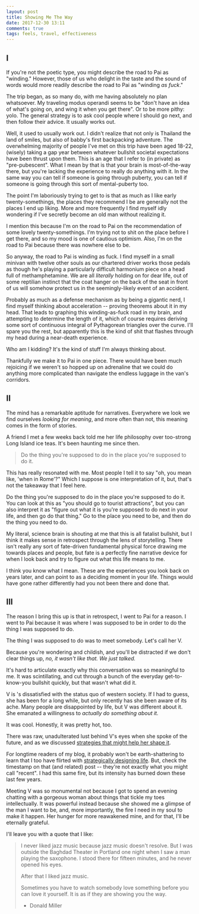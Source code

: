 ```yaml
---
layout: post
title: Showing Me The Way
date: 2017-12-30 13:11
comments: true
tags: feels, travel, effectiveness
---
```


## I

If you're not the poetic type, you might describe the road to Pai as "winding."
However, those of us who delight in the taste and the sound of words would more
readily describe the road to Pai as "winding *as fuck*."

The trip began, as so many do, with me having absolutely no plan whatsoever. My
traveling modus operandi seems to be "don't have an idea of what's going on, and
wing it when you get there". Or to be more pithy: yolo. The general strategy is
to ask cool people where I should go next, and then follow their advice. It
usually works out.

Well, it used to usually work out. I didn't realize that not only is Thailand
the land of smiles, but also of babby's first backpacking adventure. The
overwhelming majority of people I've met on this trip have been aged 18-22,
(wisely) taking a gap year between whatever bullshit societal expectations have
been thrust upon them. This is an age that I refer to (in private) as
"pre-pubescent". What I mean by that is that your brain is most-of-the-way
there, but you're lacking the experience to really do anything with it. In the
same way you can tell if someone is going through puberty, you can tell if
someone is going through this sort of mental-puberty too.

The point I'm laboriously trying to get to is that as much as I like early
twenty-somethings, the places they recommend I be are generally not the places I
end up liking. More and more frequently I find myself idly wondering if I've
secretly become an old man without realizing it.

I mention this because I'm on the road to Pai on the recommendation of some
lovely twenty-somethings. I'm trying not to shit on the place before I get
there, and so my mood is one of cautious optimism. Also, I'm on the road to Pai
because there was nowhere else to be.

So anyway, the road to Pai is winding as fuck. I find myself in a small minivan
with twelve other souls as our chartered driver works those pedals as though
he's playing a particularly difficult harmonium piece on a head full of
methamphetamine. We are all *literally* holding on for dear life, out of some
reptilian instinct that the coat hanger on the back of the seat in front of us
will somehow protect us in the seemingly-likely event of an accident.

Probably as much as a defense mechanism as by being a gigantic nerd, I find
myself thinking about acceleration -- proving theorems about it in my head. That
leads to graphing this winding-as-fuck road in my brain, and attempting to
determine the length of it, which of course requires deriving some sort of
continuous integral of Pythagorean triangles over the curve. I'll spare you the
rest, but apparently this is the kind of shit that flashes through my head
during a near-death experience.

Who am I kidding? It's the kind of stuff I'm always thinking about.

Thankfully we make it to Pai in one piece. There would have been much rejoicing
if we weren't so hopped up on adrenaline that we could do anything more
complicated than navigate the endless luggage in the van's corridors.


## II

The mind has a remarkable aptitude for narratives. Everywhere we look we find
ourselves *looking for meaning*, and more often than not, this meaning comes in
the form of stories.

A friend I met a few weeks back told me her life philosophy over too-strong
Long Island ice teas. It's been haunting me since then.

> Do the thing you're supposed to do in the place you're supposed to do it.

This has really resonated with me. Most people I tell it to say "oh, you mean
like, 'when in Rome'?" Which I suppose is one interpretation of it, but, that's
not the takeaway that I feel here.

Do the thing you're supposed to do in the place you're supposed to do it. You
can look at this as "you should go to tourist attractions", but you can also
interpret it as "figure out what it is you're supposed to do next in your life,
and then go do that thing." Go to the place you need to be, and then do the
thing you need to do.

My literal, science brain is shouting at me that this is all fatalist bullshit,
but I think it makes sense in retrospect through the lens of storytelling.
There isn't really any sort of fate-driven fundamental physical force drawing me
towards places and people, but fate is a perfectly fine narrative device for
when I look back and try to figure out what this life means to me.

I think you know what I mean. These are the experiences you look back on years
later, and can point to as a deciding moment in your life. Things would have
gone rather differently had you not been there and done that.


## III

The reason I bring this up is that in retrospect, I went to Pai for a reason. I
went to Pai because it was where I was supposed to be in order to do the thing I
was supposed to do.

The thing I was supposed to do was to meet somebody. Let's call her V.

Because you're wondering and childish, and you'll be distracted if we don't
clear things up, *no, it wasn't like that. We just talked.*

It's hard to articulate exactly why this conversation was so meaningful to me.
It was scintillating, and cut through a bunch of the everyday get-to-know-you
bullshit quickly, but that wasn't what did it.

V is 's dissatisfied with the status quo of western society. If I had to guess,
she has been for a long while, but only recently has she been aware of its ache.
Many people are disappointed by life, but V was different about it. She emanated
a willingness to *actually do something about it.*

It was cool. Honestly, it was pretty hot, too.

There was raw, unadulterated lust behind V's eyes when she spoke of the future,
and as we discussed [strategies that might help her shape it][strats].

[strats]: /tags/effectiveness.html

For longtime readers of my blog, it probably won't be earth-shattering to learn
that I too have flirted with [strategically designing life][2013]. But, check
the timestamp on that (and related) post -- they're not exactly what you might
call "recent". I had this same fire, but its intensity has burned down these
last few years.

[2013]: /blog/2013-in-review

Meeting V was so monumental not because I got to spend an evening chatting with
a gorgeous woman about things that tickle my toes intellectually. It was
powerful instead because she showed me a glimpse of the man I want to be, and,
more importantly, the fire I need in my soul to make it happen. Her hunger for
more reawakened mine, and for that, I'll be eternally grateful.

I'll leave you with a quote that I like:

> I never liked jazz music because jazz music doesn't resolve. But I was outside
> the Baghdad Theater in Portland one night when I saw a man playing the
> saxophone. I stood there for fifteen minutes, and he never opened his eyes.
>
> After that I liked jazz music.
>
> Sometimes you have to watch somebody love something before you can love it
> yourself. It is as if they are showing you the way.
>
> - Donald Miller

